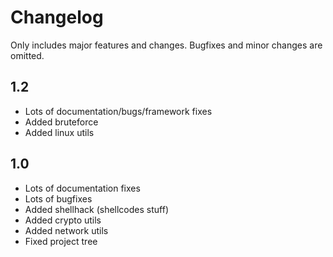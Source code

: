 # Changelog

Only includes major features and changes. Bugfixes and
minor changes are omitted.

## 1.2

- Lots of documentation/bugs/framework fixes
- Added bruteforce
- Added linux utils

## 1.0

- Lots of documentation fixes
- Lots of bugfixes
- Added shellhack (shellcodes stuff)
- Added crypto utils
- Added network utils
- Fixed project tree
